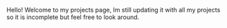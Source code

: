 Hello! Welcome to my projects page, Im still updating it with all my projects so it is incomplete but feel free to look around.